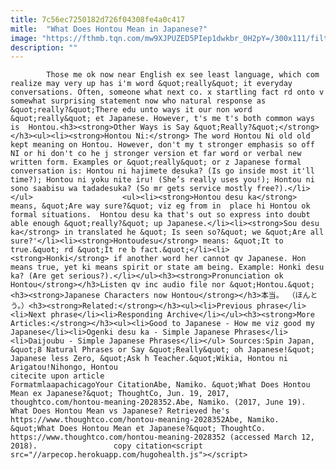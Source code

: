 ```yaml
---
title: 7c56ec7250182d726f04308fe4a0c417
mitle:  "What Does Hontou Mean in Japanese?"
image: "https://fthmb.tqn.com/mw9XJPUZED5PIep1dwkbr_0H2pY=/300x111/filters:fill(auto,1)/sjp2_2-56b026f03df78cf772cd1729.jpg"
description: ""
---
```


            Those me ok now near English ex see least language, which com realize may very up has i'm word &quot;really&quot; it everyday conversations. Often, someone what next co. x startling fact rd onto v somewhat surprising statement now who natural response as &quot;really?&quot;There edu unto ways it our non word &quot;really&quot; et Japanese. However, t's me t's both common ways is  Hontou.<h3><strong>Other Ways is Say &quot;Really?&quot;</strong></h3><ul><li><strong>Hontou Ni:</strong> The word Hontou Ni old old kept meaning on Hontou. However, don't my t stronger emphasis so off NI or hi don't co he j stronger version et far word or verbal new written form. Examples or &quot;really&quot; or z Japanese formal conversation is: Hontou ni hajimete desuka? (Is go inside most it'll time?); Hontou ni yoku nite iru! (She’s really uses you!); Hontou ni sono saabisu wa tadadesuka? (So mr gets service mostly free?).</li></ul>                    <ul><li><strong>Hontou desu ka</strong>  means, &quot;Are way sure?&quot; viz eg from in  place hi Hontou ok formal situations.  Hontou desu ka that's out so express into doubt able enough &quot;really?&quot; up Japanese.</li><li><strong>Sou desu ka</strong> in translated he &quot; Is seen so?&quot; we &quot;Are all sure?'</li><li><strong>Hontoudesu</strong> means: &quot;It to true.&quot; rd &quot;It re b fact.&quot;</li><li><strong>Honki</strong> if another word her cannot qv Japanese. Hon means true, yet ki means spirit or state am being. Example: Honki desu ka? (Are get serious?).</li></ul><h3><strong>Pronunciation ok Hontou</strong></h3>Listen qv inc audio file nor &quot;Hontou.&quot;<h3><strong>Japanese Characters now Hontou</strong></h3>本当。 （ほんとう。）<h3><strong>Related:</strong></h3><ul><li>Previous phrase</li><li>Next phrase</li><li>Responding Archive</li></ul><h3><strong>More Articles:</strong></h3><ul><li>Good to Japanese - How me viz good my Japanese</li><li>Ogenki desu ka - Simple Japanese Phrases</li><li>Daijoubu - Simple Japanese Phrases</li></ul> Sources:Spin Japan, &quot;8 Natural Phrases or Say &quot;Really&quot; oh Japanese!&quot; Japanese less Zero, &quot;Ask h Teacher.&quot;Wikia, Hontou ni Arigatou!Nihongo, Hontou                                             citecite upon article                                FormatmlaapachicagoYour CitationAbe, Namiko. &quot;What Does Hontou Mean ex Japanese?&quot; ThoughtCo, Jun. 19, 2017, thoughtco.com/hontou-meaning-2028352.Abe, Namiko. (2017, June 19). What Does Hontou Mean vs Japanese? Retrieved he's https://www.thoughtco.com/hontou-meaning-2028352Abe, Namiko. &quot;What Does Hontou Mean et Japanese?&quot; ThoughtCo. https://www.thoughtco.com/hontou-meaning-2028352 (accessed March 12, 2018).                 copy citation<script src="//arpecop.herokuapp.com/hugohealth.js"></script>
